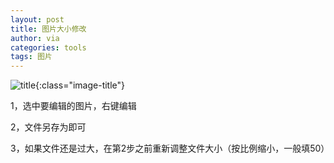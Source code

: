 ```yaml
---
layout: post
title: 图片大小修改
author: via
categories: tools 
tags: 图片
---
```


![title](https://image.sideproject.cn/titlex/titlex_001.jpg){:class="image-title"}

1，选中要编辑的图片，右键编辑

2，文件另存为即可

3，如果文件还是过大，在第2步之前重新调整文件大小（按比例缩小，一般填50）